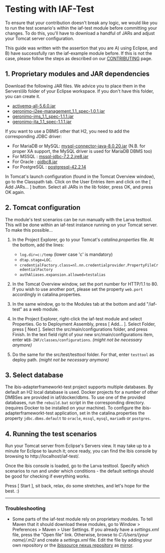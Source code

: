 # Testing with IAF-Test

To ensure that your contribution doesn't break any logic, we would like you to run the test scenario's within the iaf-test module before committing your changes. To do this, you'll have to download a handful of JARs and adjust your Tomcat server configuration.

This guide was written with the assertion that you are A) using Eclipse, and B) have successfully ran the iaf-example module before. If this is not the case, please follow the steps as described on our [CONTRIBUTING](https://github.com/ibissource/iaf/blob/master/CONTRIBUTING.md#developing-with-eclipse) page.

## 1. Proprietary modules and JAR dependencies

Download the following JAR files. We advice you to place them in the Servers\lib folder of your Eclipse workspace. If you don't have this folder, you can create it.
* [activemq-all-5.6.0.jar](https://mvnrepository.com/artifact/org.apache.activemq/activemq-core/5.6.0)
* [geronimo-j2ee-management\_1.1_spec-1.0.1.jar](https://mvnrepository.com/artifact/org.apache.geronimo.specs/geronimo-j2ee-management_1.1_spec/1.0.1)
* [geronimo-jms\_1.1_spec-1.1.1.jar](https://mvnrepository.com/artifact/org.apache.geronimo.specs/geronimo-jms_1.1_spec/1.1.1)
* [geronimo-jta\_1.1_spec-1.1.1.jar](https://mvnrepository.com/artifact/org.apache.geronimo.specs/geronimo-jta_1.1_spec/1.1.1)

If you want to use a DBMS other that H2, you need to add the corresponding JDBC driver:
* For MariaDB or MySQL: [mysql-connector-java-8.0.20.jar](https://dev.mysql.com/downloads/connector/j/) (N.B. for proper XA support, the MySQL driver is used for MariaDB DBMS too)
* For MSSQL           : [mssql-jdbc-7.2.2.jre8.jar](https://docs.microsoft.com/en-us/sql/connect/jdbc/download-microsoft-jdbc-driver-for-sql-server)
* For Oracle          : [ojdbc8.jar](https://www.oracle.com/database/technologies/appdev/jdbc-ucp-183-downloads.html)
* For PostgreSQL      : [postgresql-42.2.14](https://jdbc.postgresql.org/download/postgresql-42.2.14.jar)

In Tomcat's launch configuration (found in the Tomcat Overview window), go to the Classpath tab. Click on the User Entries item and click on the [ Add JARs... ] button. Select all JARs in the lib folder, press OK, and press OK again.

## 2. Tomcat configuration

The module's test scenarios can be run manually with the Larva testtool. This will be done within an iaf-test instance running on your Tomcat server. To make this possible...

1. In the Project Explorer, go to your Tomcat's _catalina.properties_ file. At the bottom, add the lines:

   - `log.dir=c:/temp` (lower case 'c' is mandatory)
   - `dtap.stage=LOC`.
   - `credentialFactory.class=nl.nn.credentialprovider.PropertyFileCredentialFactory`
   - `authAliases.expansion.allowed=testalias`
2. In the Tomcat Overview window, set the port number for HTTP/1.1 to 80. If you wish to use another port, please set the property `web.port` accordingly in catalina.properties.
3. In the same window, go to the Modules tab at the bottom and add "/iaf-test" as a web module.
4. In the Project Explorer, right-click the iaf-test module and select Properties. Go to Deployment Assembly, press [ Add... ]. Select Folder, press [ Next ]. Select the src/main/configurations folder, and press Finish. In the text field right of your new src/main/configurations item, enter `WEB-INF/classes/configurations`. _(might not be necessary anymore)_
5. Do the same for the src/test/testtool folder. For that, enter `testtool` as deploy path. _(might not be necessary anymore)_

## 3. Select database

The ibis-adapterframeworkt-test project supports multiple databases. By default an H2 local database is used.
Docker projects for a number of other DMBSes are provided in iaf/docker/dbms. To use one of the provided databases, run the `rebuild.bat` script in the corresponding directory. (requires Docker to be installed on your machine). To configure the ibis-adapterframeworkt-test application, set in the catalina.properties the property `jdbc.dbms.default` to `oracle`, `mssql`, `mysql`, `mariadb` or `postgres`.

## 4. Running the test scenarios

Run your Tomcat server from Eclipse's Servers view. It may take up to a minute for Eclipse to launch it; once ready, you can find the Ibis console by browsing to http://localhost/iaf-test/.

Once the Ibis console is loaded, go to the Larva testtool. Specify which scenarios to run and under which conditions - the default settings should be good for checking if everything works.

Press [ Start ], sit back, relax, do some stretches, and let's hope for the best. :)

---

### Troubleshooting

* Some parts of the iaf-test module rely on proprietary modules. To tell Maven that it should download these modules, go to Window > Preferences > Maven > User Settings. If you already have a _settings.xml_ file, press the "Open file" link. Otherwise, browse to _C:/Users/(your name)/.m2/_ and create a _settings.xml_ file. Edit the file by adding your own repository or the [ibissource nexus repository](https://nexus.frankframework.org/content/groups/private/) as [mirror](https://maven.apache.org/guides/mini/guide-mirror-settings.html).
